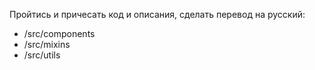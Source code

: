 Пройтись и причесать код и описания, сделать перевод на русский:

- /src/components
- /src/mixins
- /src/utils
